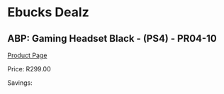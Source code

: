
# Ebucks Dealz
## ABP: Gaming Headset Black - (PS4) - PR04-10
[Product Page](https://www.ebucks.com/web/shop/productSelected.do?prodId=1049679003&catId=1233325618)

Price: R299.00

Savings: 


	